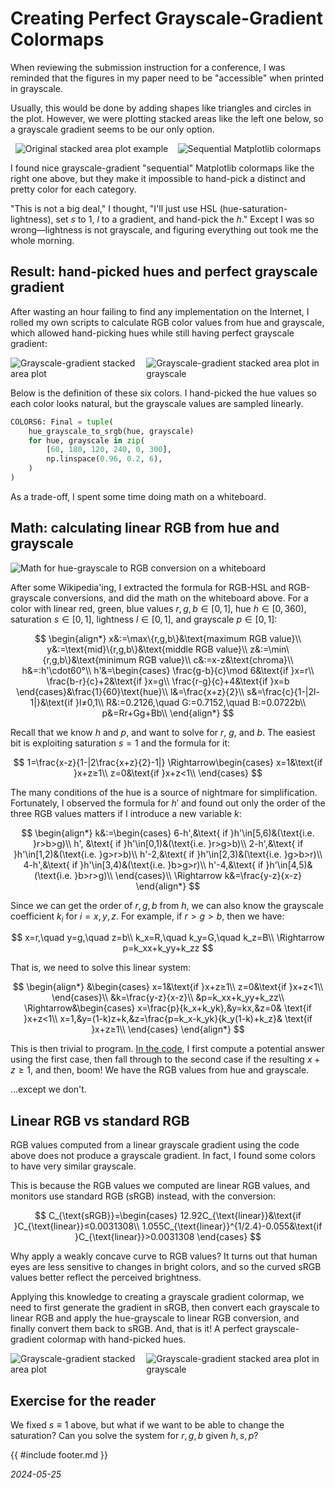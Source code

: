 <!-- toc -->

# Creating Perfect Grayscale-Gradient Colormaps

<style>
.content > main > * img {
    max-width: 40%;
    height: fit-content;
}
.content > main > p > img {
    display: block;
    margin: auto;
}
</style>

When reviewing the submission instruction for a conference,
I was reminded that the figures in my paper need to be "accessible" when
printed in grayscale.

Usually,
this would be done by adding shapes like triangles and circles in the plot.
However, we were plotting stacked areas like the left one below,
so a grayscale gradient seems to be our only option.
<div style="display: flex; align-items: center; justify-content: space-around;">
    <img src="https://github.com/SichangHe/internet_route_verification/assets/84777573/c3db5029-fa3c-470a-af22-feec7292f9ef"
        alt="Original stacked area plot example">
    <img src="https://github.com/SichangHe/sichanghe.github.io/assets/84777573/36bb2ed2-545a-4146-ae9a-ab1da07ebe4f"
        alt="Sequential Matplotlib colormaps">
</div>

I found nice grayscale-gradient "sequential" Matplotlib colormaps like the right
one above,
but they make it impossible to hand-pick a distinct and pretty color for
each category.

"This is not a big deal," I thought,
"I'll just use HSL (hue-saturation-lightness), set $s$ to $1$,
$l$ to a gradient,
and hand-pick the $h$." Except I was so wrong—lightness is not grayscale,
and figuring everything out took me the whole morning.

## Result: hand-picked hues and perfect grayscale gradient

After wasting an hour failing to find any implementation on the Internet,
I rolled my own scripts to calculate RGB color values from hue and grayscale,
which allowed hand-picking hues while still having perfect grayscale gradient:
<div style="display: flex; justify-content: space-around;">
    <img src="https://github.com/SichangHe/internet_route_verification/assets/84777573/6e18f178-3819-4d50-95b4-fc4a6ec46fa0"
        alt="Grayscale-gradient stacked area plot">
    <img src="https://github.com/SichangHe/internet_route_verification/assets/84777573/7de03ae0-1468-4922-b2d2-502843eb2de9"
        alt="Grayscale-gradient stacked area plot in grayscale">
</div>

Below is the definition of these six colors.
I hand-picked the hue values so each color looks natural,
but the grayscale values are sampled linearly.

```python
COLORS6: Final = tuple(
    hue_grayscale_to_srgb(hue, grayscale)
    for hue, grayscale in zip(
        [60, 180, 120, 240, 0, 300],
        np.linspace(0.96, 0.2, 6),
    )
)
```

As a trade-off, I spent some time doing math on a whiteboard.

## Math: calculating linear RGB from hue and grayscale

![Math for hue-grayscale to RGB conversion on a
whiteboard](https://github.com/SichangHe/internet_route_verification/assets/84777573/11f8ad38-403c-4e5d-99da-66176795223f)

After some Wikipedia'ing,
I extracted the formula for RGB-HSL and RGB-grayscale conversions,
and did the math on the whiteboard above.
For a color with linear red, green, blue values $r,g,b\in[0,1]$,
hue $h\in[0,360)$, saturation $s\in[0,1]$, lightness $l\in[0,1]$,
and grayscale $p\in[0,1]$:

$$
\begin{align*}
    x&:=\max\{r,g,b\}&\text{maximum RGB value}\\
    y&:=\text{mid}\{r,g,b\}&\text{middle RGB value}\\
    z&:=\min\{r,g,b\}&\text{minimum RGB value}\\
    c&:=x-z&\text{chroma}\\
    h&=:h'\cdot60°\\
    h'&=\begin{cases}
        \frac{g-b}{c}\mod 6&\text{if }x=r\\
        \frac{b-r}{c}+2&\text{if }x=g\\
        \frac{r-g}{c}+4&\text{if }x=b
    \end{cases}&\frac{1}{60}\text{hue}\\
    l&=\frac{x+z}{2}\\
    s&=\frac{c}{1-|2l-1|}&\text{if }l≠0,1\\
    R&:=0.2126,\quad G:=0.7152,\quad B:=0.0722b\\
    p&=Rr+Gg+Bb\\
\end{align*}
$$

Recall that we know $h$ and $p$, and want to solve for $r$, $g$, and $b$.
The easiest bit is exploiting saturation $s=1$ and the formula for it:

$$
1=\frac{x-z}{1-|2\frac{x+z}{2}-1|}
\Rightarrow\begin{cases}
    x=1&\text{if }x+z≥1\\
    z=0&\text{if }x+z<1\\
\end{cases}
$$

The many conditions of the hue is a source of nightmare for simplification.
Fortunately,
I observed the formula for $h'$ and found out only the order of
the three RGB values matters if I introduce a new variable $k$:

$$
\begin{align*}
    k&:=\begin{cases}
        6-h',&\text{ if }h'\in[5,6)&(\text{i.e. }r>b>g)\\
        h',  &\text{ if }h'\in[0,1)&(\text{i.e. }r>g>b)\\
        2-h',&\text{ if }h'\in[1,2)&(\text{i.e. }g>r>b)\\
        h'-2,&\text{ if }h'\in[2,3)&(\text{i.e. }g>b>r)\\
        4-h',&\text{ if }h'\in[3,4)&(\text{i.e. }b>g>r)\\
        h'-4,&\text{ if }h'\in[4,5)&(\text{i.e. }b>r>g)\\
    \end{cases}\\
    \Rightarrow k&=\frac{y-z}{x-z}
\end{align*}
$$

Since we can get the order of $r,g,b$ from $h$,
we can also know the grayscale coefficient $k_i$ for $i=x,y,z$.
For example, if $r>g>b$, then we have:

$$
x=r,\quad y=g,\quad z=b\\
k_x=R,\quad k_y=G,\quad k_z=B\\
\Rightarrow p=k_xx+k_yy+k_zz
$$

That is, we need to solve this linear system:

$$
\begin{align*}
    &\begin{cases}
        x=1&\text{if }x+z≥1\\
        z=0&\text{if }x+z<1\\
    \end{cases}\\
    &k=\frac{y-z}{x-z}\\
    &p=k_xx+k_yy+k_zz\\
    \Rightarrow&\begin{cases}
        x=\frac{p}{k_x+k_yk},&y=kx,&z=0&
        \text{if }x+z<1\\
        x=1,&y=(1-k)z+k,&z=\frac{p=k_x-k_yk}{k_y(1-k)+k_z}&
        \text{if }x+z≥1\\
    \end{cases}
\end{align*}
$$

This is then trivial to program.
[In the
code](https://github.com/SichangHe/internet_route_verification/blob/329ce168e18096188fcf2cf5f518e19eafe0ed61/scripts/scripts/fig/colors.py),
I first compute a potential answer using the first case,
then fall through to the second case if the resulting $x+z≥1$,
and then, boom! We have the RGB values from hue and grayscale.

…except we don't.

## Linear RGB vs standard RGB

RGB values computed from a linear grayscale gradient using the code above does not
produce a grayscale gradient.
In fact, I found some colors to have very similar grayscale.

This is because the RGB values we computed are linear RGB values,
and monitors use standard RGB (sRGB) instead, with the conversion:

$$
C_{\text{sRGB}}=\begin{cases}
    12.92C_{\text{linear}}&\text{if }C_{\text{linear}}≤0.0031308\\
    1.055C_{\text{linear}}^{1/2.4}-0.055&\text{if }C_{\text{linear}}>0.0031308
\end{cases}
$$

Why apply a weakly concave curve to RGB values?
It turns out that human eyes are less sensitive to changes in bright colors,
and so the curved sRGB values better reflect the perceived brightness.

Applying this knowledge to creating a grayscale gradient colormap,
we need to first generate the gradient in sRGB,
then convert each grayscale to linear RGB and apply the hue-grayscale to
linear RGB conversion, and finally convert them back to sRGB.
And, that is it!
A perfect grayscale-gradient colormap with hand-picked hues.
<div style="display: flex; justify-content: space-around;">
    <img src="https://github.com/SichangHe/internet_route_verification/assets/84777573/6e18f178-3819-4d50-95b4-fc4a6ec46fa0"
        alt="Grayscale-gradient stacked area plot">
    <img src="https://github.com/SichangHe/internet_route_verification/assets/84777573/7de03ae0-1468-4922-b2d2-502843eb2de9"
        alt="Grayscale-gradient stacked area plot in grayscale">
</div>

## Exercise for the reader

We fixed $s\equiv1$ above,
but what if we want to be able to change the saturation?
Can you solve the system for $r,g,b$ given $h,s,p$?

{{ #include footer.md }}

*2024-05-25*
